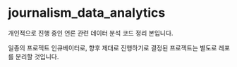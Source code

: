 # journalism_data_analytics

개인적으로 진행 중인 언론 관련 데이터 분석 코드 정리 본입니다.

일종의 프로젝트 인큐베이터로, 향후 제대로 진행하기로 결정된 프로젝트는 별도로 레포를 분리할 것입니다.
